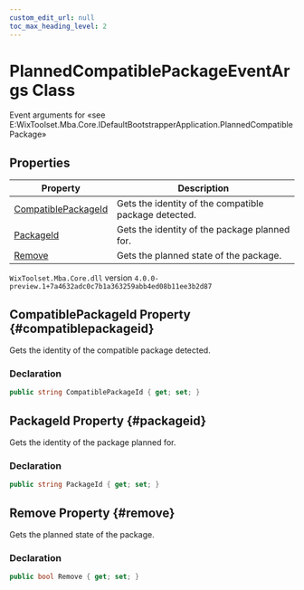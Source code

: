 ```yaml
---
custom_edit_url: null
toc_max_heading_level: 2
---
```

# PlannedCompatiblePackageEventArgs Class
Event arguments for «see E:WixToolset.Mba.Core.IDefaultBootstrapperApplication.PlannedCompatiblePackage» 
## Properties
| Property | Description |
| ------ | ----------- |
| [CompatiblePackageId](#compatiblepackageid) | Gets the identity of the compatible package detected. |
| [PackageId](#packageid) | Gets the identity of the package planned for. |
| [Remove](#remove) | Gets the planned state of the package. |
`WixToolset.Mba.Core.dll` version `4.0.0-preview.1+7a4632adc0c7b1a363259abb4ed08b11ee3b2d87`
## CompatiblePackageId Property {#compatiblepackageid}
Gets the identity of the compatible package detected.
### Declaration
```cs
public string CompatiblePackageId { get; set; } 
```
## PackageId Property {#packageid}
Gets the identity of the package planned for.
### Declaration
```cs
public string PackageId { get; set; } 
```
## Remove Property {#remove}
Gets the planned state of the package.
### Declaration
```cs
public bool Remove { get; set; } 
```
